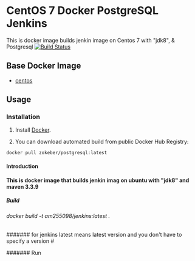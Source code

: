 # CentOS 7 Docker PostgreSQL Jenkins 

This is docker image builds jenkin image on Centos 7 with "jdk8", &amp; Postgresql
[![Build Status](https://travis-ci.org/zokeber/docker-postgresql.svg?branch=master)](https://travis-ci.org/zokeber/docker-postgresql)

## Base Docker Image

* [centos](https://registry.hub.docker.com/u/user_name/centos/)

## Usage

### Installation

1. Install [Docker](https://www.docker.com/).

2. You can download automated build from public Docker Hub Registry:

``` docker pull zokeber/postgresql:latest ```

#### Introduction

#### This is docker image that builds jenkin imag on ubuntu with "jdk8" and maven 3.3.9

##### Build

###### docker build -t am255098/jenkins:latest .

####### for jenkins latest means latest version and you don't have to specify a version # 

####### Run 

